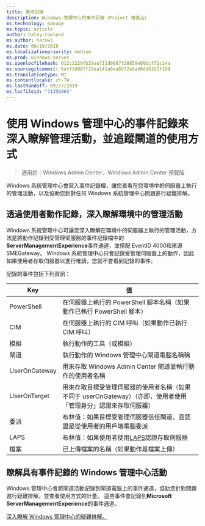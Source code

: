 ```yaml
---
title: 事件記錄
description: Windows 管理中心的事件記錄（Project 檀香山）
ms.technology: manage
ms.topic: article
author: haley-rowland
ms.author: harowl
ms.date: 06/18/2018
ms.localizationpriority: medium
ms.prod: windows-server
ms.openlocfilehash: 012c2229fb29aa711d9887f28859e09bcf71c14a
ms.sourcegitcommit: 6aff3d88ff22ea141a6ea6572a5ad8dd6321f199
ms.translationtype: MT
ms.contentlocale: zh-TW
ms.lasthandoff: 09/27/2019
ms.locfileid: "71356865"
---
```

# <a name="use-event-logging-in-windows-admin-center-to-gain-insight-into-management-activities-and-track-gateway-usage"></a>使用 Windows 管理中心的事件記錄來深入瞭解管理活動，並追蹤閘道的使用方式

>適用於：Windows Admin Center、Windows Admin Center 預覽版

Windows 系統管理中心會寫入事件記錄檔，讓您查看在您環境中的伺服器上執行的管理活動，以及協助您針對任何 Windows 系統管理中心問題進行疑難排解。

## <a name="gain-insight-into-management-activities-in-your-environment-through-user-action-logging"></a>透過使用者動作記錄，深入瞭解環境中的管理活動

Windows 系統管理中心可讓您深入瞭解在環境中的伺服器上執行的管理活動，方法是將動作記錄到受管理伺服器的事件記錄檔中的**ServerManagementExperience**事件通道，並搭配 EventID 4000和來源 SMEGateway。 Windows 系統管理中心只會記錄受管理伺服器上的動作，因此如果使用者存取伺服器以進行唯讀，您就不會看到記錄的事件。

記錄的事件包括下列資訊：

| Key           | 值                                                                                              |
|---------------|----------------------------------------------------------------------------------------------------|
| PowerShell    | 在伺服器上執行的 PowerShell 腳本名稱（如果動作已執行 PowerShell 腳本） |
| CIM           | 在伺服器上執行的 CIM 呼叫（如果動作已執行 CIM 呼叫）                        |
| 模組        | 執行動作的工具（或模組）                                                     |
| 閘道       | 執行動作的 Windows 管理中心閘道電腦名稱稱                     |
| UserOnGateway | 用來存取 Windows Admin Center 閘道並執行動作的使用者名稱                    |
| UserOnTarget  | 用來存取目標受管理伺服器的使用者名稱（如果不同于 userOnGateway）（亦即，使用者使用「管理身分」認證來存取伺服器） |
| 委派    | 布林值：如果目標受管理伺服器信任閘道，且認證是從使用者的用戶端電腦委派             |
| LAPS          | 布林值：如果使用者使用[LAPS](https://technet.microsoft.com/mt227395.aspx)認證存取伺服器                          |
| 檔案          | 已上傳檔案的名稱（如果動作是檔案上傳）                                |

## <a name="learn-about-windows-admin-center-activity-with-event-logging"></a>瞭解具有事件記錄的 Windows 管理中心活動

Windows 管理中心會將閘道活動記錄到閘道電腦上的事件通道，協助您針對問題進行疑難排解，並查看使用方式的計量。 這些事件會記錄到**Microsoft ServerManagementExperience**的事件通道。

[深入瞭解 Windows 管理中心的疑難排解。](troubleshooting.md)
